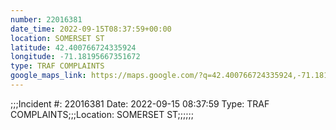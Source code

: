 ```yaml
---
number: 22016381
date_time: 2022-09-15T08:37:59+00:00
location: SOMERSET ST
latitude: 42.400766724335924
longitude: -71.18195667351672
type: TRAF COMPLAINTS
google_maps_link: https://maps.google.com/?q=42.400766724335924,-71.18195667351672
---
```


;;;Incident #: 22016381  Date: 2022-09-15 08:37:59   Type: TRAF COMPLAINTS;;;Location: SOMERSET ST;;;;;;
